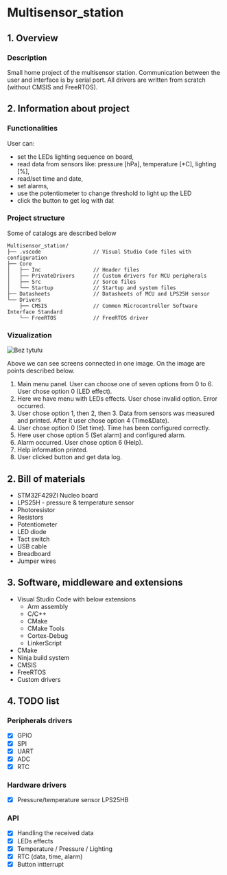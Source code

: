 # Multisensor_station

## 1. Overview
### Description
Small home project of the multisensor station. Communication between the user and interface is by serial port. All drivers are written from scratch (without CMSIS and FreeRTOS).

## 2. Information about project
### Functionalities
User can:
 - set the LEDs lighting sequence on board,
 - read data from sensors like: pressure [hPa], temperature [*C], lighting [%],
 - read/set time and date,
 - set alarms,
 - use the potentiometer to change threshold to light up the LED
 - click the button to get log with dat

### Project structure
Some of catalogs are described below
```
Multisensor_station/
├── .vscode                 // Visual Studio Code files with configuration
├── Core                    
│   ├── Inc                 // Header files
│   ├── PrivateDrivers      // Custom drivers for MCU peripherals
│   ├── Src                 // Sorce files
│   └── Startup             // Startup and system files
├── Datasheets              // Datasheets of MCU and LPS25H sensor
└── Drivers
    ├── CMSIS               // Common Microcontroller Software Interface Standard
    └── FreeRTOS            // FreeRTOS driver
```

### Vizualization
![Bez tytułu](https://user-images.githubusercontent.com/62250785/161803830-d4a58c7e-f882-44aa-8177-c391bdedd4d5.png)

Above we can see screens connected in one image. On the image are points described below.
1) Main menu panel. User can choose one of seven options from 0 to 6. User chose option 0 (LED effect).
2) Here we have menu with LEDs effects. User chose invalid option. Error occurred.
3) User chose option 1, then 2, then 3. Data from sensors was measured and printed. After it user chose option 4 (Time&Date).
4) User chose option 0 (Set time). Time has been configured correctly. 
5) Here user chose option 5 (Set alarm) and configured alarm.
6) Alarm occurred. User chose option 6 (Help).
7) Help information printed.
8) User clicked button and get data log.

## 2. Bill of materials
- STM32F429ZI Nucleo board
- LPS25H - pressure & temperature sensor
- Photoresistor
- Resistors
- Potentiometer
- LED diode
- Tact switch
- USB cable
- Breadboard
- Jumper wires
  
## 3. Software, middleware and extensions
- Visual Studio Code with below extensions
  - Arm assembly
  - C/C++
  - CMake
  - CMake Tools
  - Cortex-Debug
  - LinkerScript
- CMake
- Ninja build system
- CMSIS
- FreeRTOS
- Custom drivers
  
## 4. TODO list
### Peripherals drivers
- [x] GPIO
- [x] SPI
- [x] UART
- [x] ADC
- [x] RTC
### Hardware drivers
- [x] Pressure/temperature sensor LPS25HB 
### API
- [x] Handling the received data
- [x] LEDs effects
- [x] Temperature / Pressure / Lighting
- [x] RTC (data, time, alarm)
- [x] Button intterrupt
